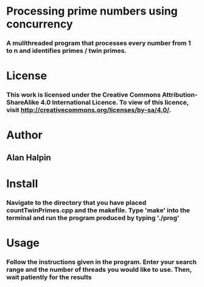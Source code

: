 # Processing prime numbers using concurrency
### A mulithreaded program that processes every number from 1 to n and identifies primes / twin primes.


# License
### This work is licensed under the  Creative Commons Attribution-ShareAlike 4.0 International Licence. To view of this licence, visit http://creativecommons.org/licenses/by-sa/4.0/.


# Author
## Alan Halpin


# Install
### Navigate to the directory that you have placed countTwinPrimes.cpp and the makefile. Type 'make' into the terminal and run the program produced by typing './prog'


# Usage
### Follow the instructions given in the program. Enter your search range and the number of threads you would like to use. Then, wait patiently for the results